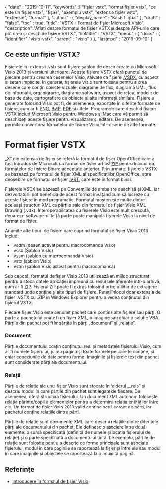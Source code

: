 {
  "date" : "2019-10-11",
  "keywords" :[ "fișier vstx", "format fișier vstx", "ce este un fișier vstx", "fișier", "exemplu vstx", "extensie fișier vstx", "extensie", "format" ],
  "author" : {
    "display_name" : "Kashif Iqbal"
},
  "draft" : "false",
  "toc" : true,
  "title" :"VSTX - Format de fișier Microsoft Visio",
  "description":"Aflați despre formatul de fișier VSTX și despre API-urile care pot crea și deschide fișiere VSTX.",
  "linktitle" : "VSTX",
  "menu" : {
    "docs" : {
	  "identifier":"visio-vstx",
      "parent" : "visio"
}
},
  "lastmod" : "2019-09-10"
}

## Ce este un fișier VSTX?

Fișierele cu extensii .vstx sunt fișiere șablon de desen create cu Microsoft Visio 2013 și versiuni ulterioare. Aceste fișiere VSTX oferă punctul de plecare pentru crearea desenelor Visio, salvate ca fișiere [.VSDX](/ro/visio/vsdx/), cu aspect și setări implicite. În general, fișierele Visio sunt folosite pentru a crea desene care conțin obiecte vizuale, diagrame de flux, diagramă UML, flux de informații, organigrame, diagrame software, aspect de rețea, modele de baze de date, cartografiere de obiecte și alte informații similare. Fișierele generate folosind Visio pot fi, de asemenea, exportate în diferite formate de fișiere, cum ar fi [PNG](/ro/image/png/), [BMP](/ro/image/bmp/), [PDF](/ro/pdf/) și altele. Programele care deschid fișiere VSTX includ Microsoft Visio pentru Windows și Mac care vă permit să deschideți aceste fișiere pentru vizualizare și editare. De asemenea, permite convertirea formatelor de fișiere Visio într-o serie de alte formate.

# Format fișier VSTX #

„X” din extensia de fișier se referă la formatul de fișier OpenOffice care a fost introdus de Microsoft ca format de fișier arhivă [ZIP](/ro/compression/zip/) pentru înlocuirea formatelor de fișiere binare acceptate anterior. Prin urmare, fișierele VSTX se bazează pe formatul de fișier XML al specificațiilor OpenOffice, spre deosebire de formatul de fișier [.VST](/ro/image/vst/), care este în format binar.

Fișierele VSDX se bazează pe Convențiile de ambalare deschisă și XML, iar dezvoltatorii pot beneficia de acest format învățând cum să lucreze cu aceste fișiere în mod programatic. Formatul moștenește multe dintre aceleași structuri XML ca părțile sale din formatul de fișier Visio XML Drawing (.vdx). Interoperabilitatea cu fișierele Visio este mult crescută, deoarece software-ul terță parte poate manipula fișierele Visio la nivel de format de fișier.

Anumite alte tipuri de fișiere care cuprind formatul de fișier Visio 2013 includ:

* .vsdm (desen activat pentru macrocomandă Visio)
* .vssx (Șablon Visio)
* .vssm (şablon cu macrocomandă Visio)
* .vstx (șablon Visio)
* .vstm (șablon Visio activat pentru macrocomandă)

Sub capotă, formatul de fișier Visio 2013 utilizează un mijloc structurat pentru a stoca datele aplicației împreună cu resursele aferente într-o arhivă, cum ar fi [ZIP](/ro/compression/zip/). Fișierul ZIP poate fi extras folosind orice utilitar de extragere standard unde conține și alte tipuri de fișiere. Puteți înlocui doar extensia de fișier .VSTX cu .ZIP în Windows Explorer pentru a vedea conținutul din fișierul VSTX.

Fiecare fișier Visio este denumit pachet care conține alte fișiere sau părți. O parte a pachetului poate fi un fișier XML, o imagine sau chiar o soluție VBA. Părțile din pachet pot fi împărțite în părți „document” și „relație”.

### Document ###

Părțile documentului conțin conținutul real și metadatele fișierului Visio, cum ar fi numele fișierului, prima pagină și toate formele pe care le conține, și chiar conexiunile de date pentru forme. Imaginile și fișierele text din pachet sunt considerate părți ale documentului.

### Relații ###

Părțile de relație ale unui fișier Visio sunt stocate în folderul „_rels” și descriu modul în care părțile din pachet sunt legate de fiecare. De asemenea, oferă structura fișierului. Un document XML autonom folosește relația părinte/copil a elementelor pentru a determina relația entităților între ele. Un format de fișier Visio 2013 valid conține setul corect de părți, iar pachetul conține relațiile dintre părți.

Părțile de relație sunt documente XML care descriu relațiile dintre diferitele părți ale documentului din pachet. Ele definesc o asociere între două elemente: o sursă specificată (definită de numele și locația fișierului de relație) și o parte specificată a documentului țintă. De exemplu, părțile de relație sunt folosite pentru a descrie ce forme principale sunt asociate fișierului, modul în care paginile se raportează la fișier și între ele sau modul în care imaginile și obiectele se raportează la o anumită pagină.

## Referințe ##

* [Introducere în formatul de fișier Visio](https://learn.microsoft.com/en-us/office/client-developer/visio/introduction-to-the-visio-file-formatvsdx)

